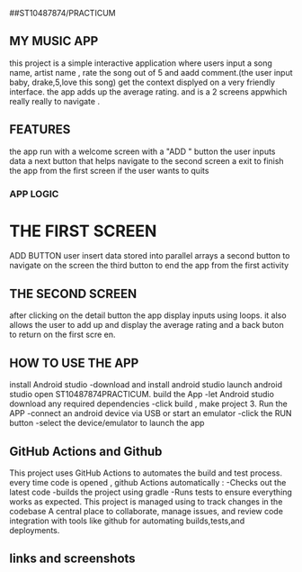 ##ST10487874/PRACTICUM
## MY MUSIC APP 
this project is a simple interactive application where users input a song name, artist name , rate the song out of 5 and aadd comment.(the user input baby, drake,5,love this song) get the context displyed on a very friendly interface. the app adds up the average rating. and is a 2 screens appwhich really really to navigate .
## FEATURES
the app run with a welcome screen with a "ADD " button 
the user inputs data
a next button that helps navigate to the second screen
a exit to finish the app from the first screen if the user wants to quits
### APP LOGIC
# THE FIRST SCREEN
ADD BUTTON
user insert data stored into parallel arrays 
a second button to navigate on the screen 
the third button to end the app from the first activity
## THE SECOND SCREEN
after clicking on the detail button 
the app display inputs using loops.
it also allows the user to add up and display the average rating
and a back buton to return on the first scre  en.

## HOW TO USE THE APP
install Android studio -download and install android studio
launch android studio
open ST10487874PRACTICUM. 
build the App 
-let Android studio download any required dependencies -click build ,
make project 3. Run the APP -connect an android device via USB or start an emulator -click the RUN button -select the device/emulator to launch the app 

## GitHub Actions and Github
This project uses GitHub Actions to automates the build and test process. every time code is opened , github Actions automatically : -Checks out the latest code -builds the project using gradle -Runs tests to ensure everything works as expected. This project is managed using to track changes in the codebase A central place to collaborate, manage issues, and review code integration with tools like github for automating builds,tests,and deployments.
## links and screenshots

